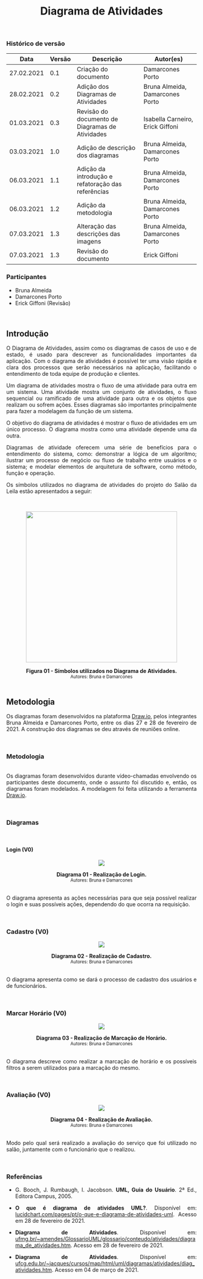 # <center> Diagrama de Atividades
<br>

### Histórico de versão
|Data | Versão | Descrição | Autor(es)
| -- | -- | -- | -- |
| 27.02.2021 | 0.1 | Criação do documento |Damarcones Porto|
| 28.02.2021 | 0.2 | Adição dos Diagramas de Atividades |Bruna Almeida, Damarcones Porto|
| 01.03.2021 | 0.3 | Revisão do documento de Diagramas de Atividades |Isabella Carneiro, Erick Giffoni|
| 03.03.2021 | 1.0 | Adição de descrição dos diagramas |Bruna Almeida, Damarcones Porto|
| 06.03.2021 | 1.1 | Adição da introdução e refatoração das referências | Bruna Almeida, Damarcones Porto |
| 06.03.2021 | 1.2 | Adição da metodologia | Bruna Almeida, Damarcones Porto |
| 07.03.2021 | 1.3 | Alteração das descrições das imagens | Bruna Almeida, Damarcones Porto |
| 07.03.2021 | 1.3 | Revisão do documento | Erick Giffoni |

### Participantes

* Bruna Almeida 
* Damarcones Porto
* Erick Giffoni (Revisão)

<br>

## Introdução

<p align="justify">O Diagrama de Atividades, assim como os diagramas de casos de uso e de estado, é usado para descrever as funcionalidades importantes da aplicação. Com o diagrama de atividades é possível ter uma visão rápida e clara dos processos que serão necessários na aplicação, facilitando o entendimento de toda equipe de produção e clientes.</p>
<p align="justify">Um diagrama de atividades mostra o fluxo de uma atividade para outra em um sistema. Uma atividade mostra um conjunto de atividades, o fluxo sequencial ou ramificado de uma atividade para outra e os objetos que realizam ou sofrem ações. Esses diagramas são importantes principalmente para fazer a modelagem da função de um sistema.</p>
<p align="justify">O objetivo do diagrama de atividades é mostrar o fluxo de atividades em um único processo. O diagrama mostra como uma atividade depende uma da outra.</p>
<p align="justify">Diagramas de atividade oferecem uma série de benefícios para o entendimento do sistema, como: demonstrar a lógica de um algoritmo; ilustrar um processo de negócio ou fluxo de trabalho entre usuários e o sistema; e modelar elementos de arquitetura de software, como método, função e operação.</p>
<p align="justify">Os símbolos utilizados no diagrama de atividades do projeto do Salão da Leila estão apresentados a seguir:</p>

<br>

[<div align='center'><img height="400px" src="../../../../img/diagrama_atividades/legenda-atividade.png"></div>](../../img/../../img/diagrama_atividades/legenda-atividade.png)
<figcaption align="center">
    <b>Figura 01 - Símbolos utilizados no Diagrama de Atividades.</b>
    <br>
    <small>Autores: Bruna e Damarcones</small>
</figcaption>
</br>


## Metodologia

<p align="justify">Os diagramas foram desenvolvidos na plataforma <a href="https://app.diagrams.net/">Draw.io</a>, pelos integrantes Bruna Almeida e Damarcones Porto, entre os dias 27 e 28 de fevereiro de 2021. A construção dos diagramas se deu através de reuniões online.</p>

<br>

### Metodologia
<p align="justify"><br>Os diagramas foram desenvolvidos durante vídeo-chamadas envolvendo os participantes deste documento, onde o assunto foi discutido e, então, os diagramas foram modelados. A modelagem foi feita utilizando a ferramenta <a href="https://app.diagrams.net/">Draw.io</a>.</p><br>

### Diagramas
<br>

#### Login (V0)

[<div align='center'><img hight="auto" width="auto" src="../../../../img/diagrama_atividades/diagrama_tarefas_login.png"></div>](../../img/../../img/diagrama_atividades/diagrama_tarefas_login.png)
<figcaption align="center">
    <b>Diagrama 01 - Realização de Login.</b>
    <br>
    <small>Autores: Bruna e Damarcones</small>
</figcaption>
</br>
<p align="justify">O diagrama apresenta as ações necessárias para que seja possível realizar o login e suas possíveis ações, dependendo do que ocorra na requisição.</p>

</br>

<!-- ----------------------------------------------------------------------------------------------------------------- -->
### Cadastro (V0)


[<div align='center'><img hight="auto" width="auto" src="../../../../img/diagrama_atividades/diagrama_tarefas_cadastro.png"></div>](../../img/../../img/diagrama_atividades/diagrama_tarefas_cadastro.png)
<figcaption align="center">
    <b>Diagrama 02 - Realização de Cadastro.</b>
    <br>
    <small>Autores: Bruna e Damarcones</small>
</figcaption>
</br>
<p align="justify">O diagrama apresenta como se dará o processo de cadastro dos usuários e de funcionários.</p>
</br>

<!-- ----------------------------------------------------------------------------------------------------------------- -->
### Marcar Horário (V0)

[<div align='center'><img hight="auto" width="auto" src="../../../../img/diagrama_atividades/diagrama_tarefas_marcar_horario.png"></div>](../../img/../../img/diagrama_atividades/diagrama_tarefas_marcar_horario.png)
<figcaption align="center">
    <b>Diagrama 03 - Realização de Marcação de Horário.</b>
    <br>
    <small>Autores: Bruna e Damarcones</small>
</figcaption>
</br>
<p align="justify">O diagrama descreve como realizar a marcação de horário e os possíveis filtros a serem utilizados para a marcação do mesmo.</p>
</br>

<!-- ----------------------------------------------------------------------------------------------------------------- -->
### Avaliação (V0)



[<div align='center'><img hight="auto" width="auto" src="../../../../img/diagrama_atividades/diagrama_tarefas_avaliacao.png"></div>](../../img/../../img/diagrama_atividades/diagrama_tarefas_avaliacao.png)
<figcaption align="center">
    <b>Diagrama 04 - Realização de Avaliação.</b>
    <br>
    <small>Autores: Bruna e Damarcones</small>
</figcaption>
</br>
<p align="justify">Modo pelo qual será realizado a avaliação do serviço que foi utilizado no salão, juntamente com o funcionário que o realizou. </p>
</br>

<!-- ----------------------------------------------------------------------------------------------------------------- -->
### Referências

- <p align="justify">G. Booch, J. Rumbaugh, I. Jacobson. <b>UML, Guia do Usuário</b>. 2ª Ed., Editora Campus, 2005.</p>
- <p align="justify"><b>O que é diagrama de atividades UML?</b>. Disponível em: <a href="https://www.lucidchart.com/pages/pt/o-que-e-diagrama-de-atividades-uml">lucidchart.com/pages/pt/o-que-e-diagrama-de-atividades-uml</a>. Acesso em 28 de fevereiro de 2021.</p>
- <p align="justify"><b>Diagrama de Atividades</b>. Disponível em: <a href=https://homepages.dcc.ufmg.br/~amendes/GlossarioUML/glossario/conteudo/atividades/diagrama_de_atividades.htm>ufmg.br/~amendes/GlossarioUML/glossario/conteudo/atividades/diagrama_de_atividades.htm</a>. Acesso em 28 de fevereiro de 2021.</p>
- <p align="justify"></a><b>Diagrama de Atividades</b>. Disponível em: <a href=http://www.dsc.ufcg.edu.br/~jacques/cursos/map/html/uml/diagramas/atividades/diag_atividades.htm>ufcg.edu.br/~jacques/cursos/map/html/uml/diagramas/atividades/diag_atividades.htm</a>. Acesso em 04 de março de 2021.</p>
